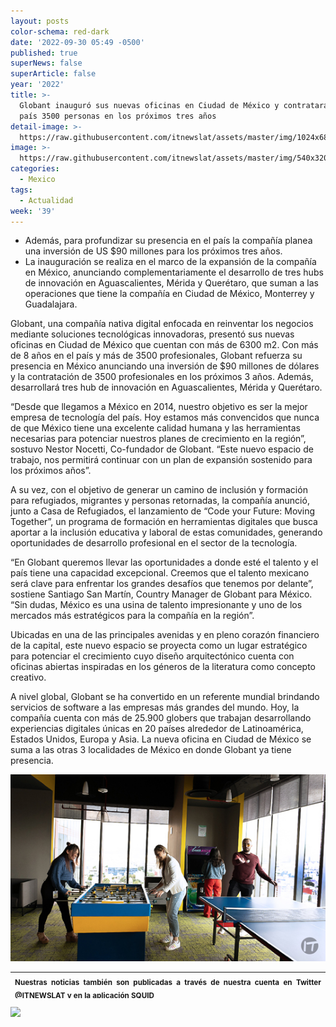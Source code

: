 ```yaml
---
layout: posts
color-schema: red-dark
date: '2022-09-30 05:49 -0500'
published: true
superNews: false
superArticle: false
year: '2022'
title: >-
  Globant inauguró sus nuevas oficinas en Ciudad de México y contratará en el
  país 3500 personas en los próximos tres años
detail-image: >-
  https://raw.githubusercontent.com/itnewslat/assets/master/img/1024x680/oficina-global-mx-g.jpg
image: >-
  https://raw.githubusercontent.com/itnewslat/assets/master/img/540x320/oficina-global-mx-p.jpg
categories:
  - Mexico
tags:
  - Actualidad
week: '39'
---
```

- Además, para profundizar su presencia en el país la compañía planea una inversión de US $90 millones para los próximos tres años.
- La inauguración se realiza en el marco de la expansión de la compañía en México, anunciando complementariamente el desarrollo de tres hubs de innovación en Aguascalientes, Mérida y Querétaro, que suman a las operaciones que tiene la compañía en Ciudad de México, Monterrey y Guadalajara.

Globant, una compañía nativa digital enfocada en reinventar los negocios mediante soluciones tecnológicas innovadoras, presentó sus nuevas oficinas en Ciudad de México que cuentan con más de 6300 m2. Con más de 8 años en el país y más de 3500 profesionales, Globant refuerza su presencia en México anunciando una inversión de $90 millones de dólares y la contratación de 3500 profesionales en los próximos 3 años. Además, desarrollará tres hub de innovación en Aguascalientes, Mérida y Querétaro.

“Desde que llegamos a México en 2014, nuestro objetivo es ser la mejor empresa de tecnología del país. Hoy estamos más convencidos que nunca de que México tiene una excelente calidad humana y las herramientas necesarias para potenciar nuestros planes de crecimiento en la región”, sostuvo Nestor Nocetti, Co-fundador de Globant. “Este nuevo espacio de trabajo, nos permitirá continuar con un plan de expansión sostenido para los próximos años”.

A su vez, con el objetivo de generar un camino de inclusión y formación para refugiados, migrantes y personas retornadas, la compañía anunció, junto a Casa de Refugiados, el lanzamiento de “Code your Future: Moving Together”, un programa de formación en herramientas digitales que busca aportar a la inclusión educativa y laboral de estas comunidades, generando oportunidades de desarrollo profesional en el sector de la tecnología.

“En Globant queremos llevar las oportunidades a donde esté el talento y el país tiene una capacidad excepcional. Creemos que el talento mexicano será clave para enfrentar los grandes desafíos que tenemos por delante”, sostiene Santiago San Martín, Country Manager de Globant para México. “Sin dudas, México es una usina de talento impresionante y uno de los mercados más estratégicos para la compañía en la región”.

Ubicadas en una de las principales avenidas y en pleno corazón financiero de la capital, este nuevo espacio se proyecta como un lugar estratégico para potenciar el crecimiento cuyo diseño arquitectónico cuenta con oficinas abiertas inspiradas  en los géneros de la literatura como concepto creativo.

A nivel global, Globant se ha convertido en un referente mundial brindando servicios de software a las empresas más grandes del mundo. Hoy, la compañía cuenta con más de 25.900 globers que trabajan desarrollando experiencias digitales únicas en 20 países alrededor de Latinoamérica, Estados Unidos, Europa y Asia. La nueva oficina en Ciudad de México se suma a las otras 3 localidades de México en donde Globant ya tiene presencia.

![](https://raw.githubusercontent.com/itnewslat/assets/master/img/540x320/oficina-global-mx-p.jpg)

<table style="height: 42px;" width="569">
<tbody>
<tr>
<td style="text-align: justify;"><sub><strong>Nuestras noticias también son publicadas a través de nuestra cuenta en Twitter <a href="https://twitter.com/itnewslat?lang=es">@ITNEWSLAT</a> y en la aplicación <a href="https://squidapp.co/en/">SQUID</a></strong></sub></td>
</tr>
</tbody>
</table>

<img src="https://tracker.metricool.com/c3po.jpg?hash=56f88a41e39ab42c063cc51676587a04"/>
